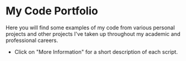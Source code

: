 # My Code Portfolio
Here you will find some examples of my code from various personal projects and other projects I've taken up throughout my academic and professional careers. 
* Click on "More Information" for a short description of each script.
